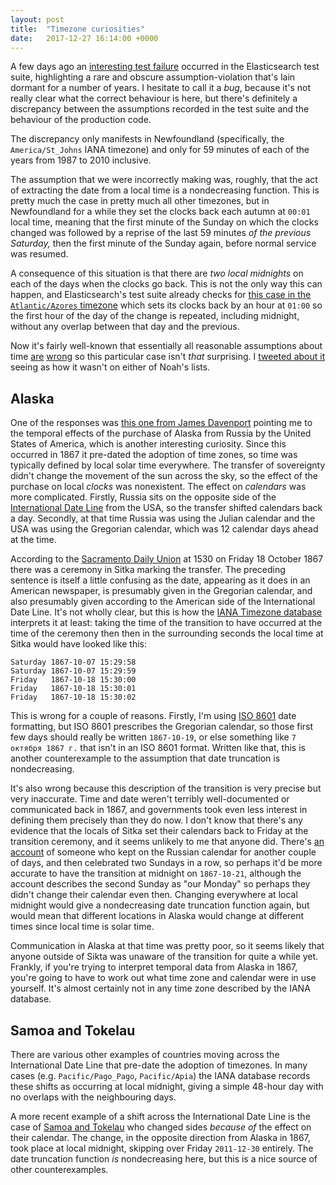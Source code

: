 ```yaml
---
layout: post
title:  "Timezone curiosities"
date:   2017-12-27 16:14:00 +0000
---
```


A few days ago an [interesting test
failure](https://github.com/elastic/elasticsearch/issues/27966) occurred in the
Elasticsearch test suite, highlighting a rare and obscure assumption-violation
that's lain dormant for a number of years. I hesitate to call it a _bug_,
because it's not really clear what the correct behaviour is here, but there's
definitely a discrepancy between the assumptions recorded in the test suite and
the behaviour of the production code.

The discrepancy only manifests in Newfoundland (specifically, the
`America/St_Johns` IANA timezone) and only for 59 minutes of each of the years
from 1987 to 2010 inclusive.

The assumption that we were incorrectly making was, roughly, that the act of
extracting the date from a local time is a nondecreasing function. This is
pretty much the case in pretty much all other timezones, but in Newfoundland
for a while they set the clocks back each autumn at `00:01` local time, meaning
that the first minute of the Sunday on which the clocks changed was followed by
a reprise of the last 59 minutes _of the previous Saturday,_ then the first
minute of the Sunday again, before normal service was resumed.

A consequence of this situation is that there are _two local midnights_ on each
of the days when the clocks go back. This is not the only way this can happen,
and Elasticsearch's test suite already checks for [this case in the
`Atlantic/Azores`
timezone](https://github.com/elastic/elasticsearch/blob/31d4a4bf7c6d74f7c4e2e94f2b64bdb0c18db87b/core/src/test/java/org/elasticsearch/common/rounding/TimeZoneRoundingTests.java#L521-L534)
which sets its clocks back by an hour at `01:00` so the first hour of the day
of the change is repeated, including midnight, without any overlap between that
day and the previous.

Now it's fairly well-known that essentially all reasonable assumptions about
time
[are](http://infiniteundo.com/post/25326999628/falsehoods-programmers-believe-about-time)
[wrong](http://infiniteundo.com/post/25509354022/more-falsehoods-programmers-believe-about-time)
so this particular case isn't _that_ surprising. I [tweeted about
it](https://twitter.com/DaveCTurner/status/944266008302444545) seeing as how it
wasn't on either of Noah's lists.

## Alaska

One of the responses was [this one from James
Davenport](https://twitter.com/JamesHDavenport/status/945084089186570240)
pointing me to the temporal effects of the purchase of Alaska from Russia by
the United States of America, which is another interesting curiosity. Since
this occurred in 1867 it pre-dated the adoption of time zones, so time was
typically defined by local solar time everywhere. The transfer of sovereignty
didn't change the movement of the sun across the sky, so the effect of the
purchase on local _clocks_ was nonexistent. The effect on _calendars_ was more
complicated.  Firstly, Russia sits on the opposite side of the [International
Date Line](https://en.wikipedia.org/wiki/International_Date_Line) from the USA,
so the transfer shifted calendars back a day. Secondly, at that time Russia was
using the Julian calendar and the USA was using the Gregorian calendar, which
was 12 calendar days ahead at the time.

According to the [Sacramento Daily
Union](https://cdnc.ucr.edu/cgi-bin/cdnc?a=d&d=SDU18671114.2.12.1) at 1530 on
Friday 18 October 1867 there was a ceremony in Sitka marking the transfer. The
preceding sentence is itself a little confusing as the date, appearing as it
does in an American newspaper, is presumably given in the Gregorian calendar,
and also presumably given according to the American side of the International
Date Line. It's not wholly clear, but this is how the [IANA Timezone
database](https://www.iana.org/time-zones) interprets it at least: taking the
time of the transition to have occurred at the time of the ceremony then then
in the surrounding seconds the local time at Sitka would have looked like this:

    Saturday 1867-10-07 15:29:58
    Saturday 1867-10-07 15:29:59
    Friday   1867-10-18 15:30:00
    Friday   1867-10-18 15:30:01
    Friday   1867-10-18 15:30:02

This is wrong for a couple of reasons. Firstly, I'm using [ISO
8601](https://en.wikipedia.org/wiki/ISO_8601) date formatting, but ISO 8601
prescribes the Gregorian calendar, so those first few days should really be
written `1867-10-19`, or else something like `7 октября 1867 г.` that isn't in
an ISO 8601 format. Written like that, this is another counterexample to the
assumption that date truncation is nondecreasing.

It's also wrong because this description of the transition is very precise but
very inaccurate. Time and date weren't terribly well-documented or communicated
back in 1867, and governments took even less interest in defining them
precisely than they do now. I don't know that there's any evidence that the
locals of Sitka set their calendars back to Friday at the transition ceremony,
and it seems unlikely to me that anyone did. There's [an
account](http://alaskahistoricalsociety.org/wp-content/uploads/2016/12/Ahllund-2006-Memoirs-of-a-Finnish-Workman.pdf)
of someone who kept on the Russian calendar for another couple of days, and
then celebrated two Sundays in a row, so perhaps it'd be more accurate to have
the transition at midnight on `1867-10-21`, although the account describes the
second Sunday as "our Monday" so perhaps they didn't change their calendar even
then. Changing everywhere at local midnight would give a nondecreasing date
truncation function again, but would mean that different locations in Alaska
would change at different times since local time is solar time.

Communication in Alaska at that time was pretty poor, so it seems likely that
anyone outside of Sikta was unaware of the transition for quite a while yet.
Frankly, if you're trying to interpret temporal data from Alaska in 1867,
you're going to have to work out what time zone and calendar were in use
yourself. It's almost certainly not in any time zone described by the IANA
database.

## Samoa and Tokelau

There are various other examples of countries moving across the International
Date Line that pre-date the adoption of timezones. In many cases (e.g.
`Pacific/Pago_Pago`, `Pacific/Apia`) the IANA database records these shifts as
occurring at local midnight, giving a simple 48-hour day with no overlaps with
the neighbouring days.

A more recent example of a shift across the International Date Line is the case
of [Samoa and Tokelau](http://www.bbc.co.uk/news/world-asia-16351377) who
changed sides _because of_ the effect on their calendar. The change, in the
opposite direction from Alaska in 1867, took place at local midnight, skipping
over Friday `2011-12-30` entirely. The date truncation function _is_
nondecreasing here, but this is a nice source of other counterexamples.
